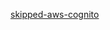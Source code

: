 [skipped-aws-cognito](https://www.linkedin.com/learning/react-authentication/amazon-cognito-basics?autoSkip=true&autoplay=true&contextUrn=urn%3Ali%3AlyndaLearningPath%3A593715e0498e9e9be7fb8506&resume=false&u=89254810)